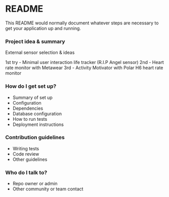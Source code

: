# README #

This README would normally document whatever steps are necessary to get your application up and running.

### Project idea & summary ###

External sensor selection & ideas

1st try - Minimal user interaction life tracker (R.I.P Angel sensor)
2nd - Heart rate monitor with Metawear
3rd - Activity Motivator with Polar H6 heart rate monitor


### How do I get set up? ###

* Summary of set up
* Configuration
* Dependencies
* Database configuration
* How to run tests
* Deployment instructions

### Contribution guidelines ###

* Writing tests
* Code review
* Other guidelines

### Who do I talk to? ###

* Repo owner or admin
* Other community or team contact